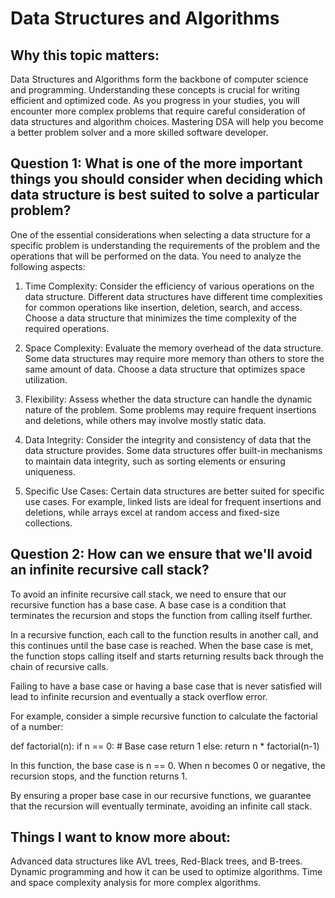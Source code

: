 # Data Structures and Algorithms

## Why this topic matters:

Data Structures and Algorithms form the backbone of computer science and programming. Understanding these concepts is crucial for writing efficient and optimized code. As you progress in your studies, you will encounter more complex problems that require careful consideration of data structures and algorithm choices. Mastering DSA will help you become a better problem solver and a more skilled software developer.

## Question 1: What is one of the more important things you should consider when deciding which data structure is best suited to solve a particular problem?

One of the essential considerations when selecting a data structure for a specific problem is understanding the requirements of the problem and the operations that will be performed on the data. You need to analyze the following aspects:

1. Time Complexity: Consider the efficiency of various operations on the data structure. Different data structures have different time complexities for common operations like insertion, deletion, search, and access. Choose a data structure that minimizes the time complexity of the required operations.

2. Space Complexity: Evaluate the memory overhead of the data structure. Some data structures may require more memory than others to store the same amount of data. Choose a data structure that optimizes space utilization.

3. Flexibility: Assess whether the data structure can handle the dynamic nature of the problem. Some problems may require frequent insertions and deletions, while others may involve mostly static data.

4. Data Integrity: Consider the integrity and consistency of data that the data structure provides. Some data structures offer built-in mechanisms to maintain data integrity, such as sorting elements or ensuring uniqueness.

5. Specific Use Cases: Certain data structures are better suited for specific use cases. For example, linked lists are ideal for frequent insertions and deletions, while arrays excel at random access and fixed-size collections.

## Question 2: How can we ensure that we'll avoid an infinite recursive call stack?

To avoid an infinite recursive call stack, we need to ensure that our recursive function has a base case. A base case is a condition that terminates the recursion and stops the function from calling itself further.

In a recursive function, each call to the function results in another call, and this continues until the base case is reached. When the base case is met, the function stops calling itself and starts returning results back through the chain of recursive calls.

Failing to have a base case or having a base case that is never satisfied will lead to infinite recursion and eventually a stack overflow error.

For example, consider a simple recursive function to calculate the factorial of a number:


def factorial(n):
    if n == 0:  # Base case
        return 1
    else:
        return n * factorial(n-1)


In this function, the base case is n == 0. When n becomes 0 or negative, the recursion stops, and the function returns 1.

By ensuring a proper base case in our recursive functions, we guarantee that the recursion will eventually terminate, avoiding an infinite call stack.

## Things I want to know more about:
Advanced data structures like AVL trees, Red-Black trees, and B-trees.
Dynamic programming and how it can be used to optimize algorithms.
Time and space complexity analysis for more complex algorithms.

